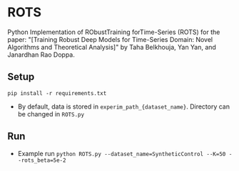 # ROTS
Python Implementation of RObustTraining forTime-Series (ROTS) for the paper: "[Training Robust Deep Models for Time-Series Domain: Novel Algorithms and Theoretical Analysis]" by Taha Belkhouja, Yan Yan, and Janardhan Rao Doppa.

## Setup 
```
pip install -r requirements.txt
```
- By default, data is stored in `experim_path_{dataset_name}`. Directory can be changed in `ROTS.py`

## Run
- Example run
```python ROTS.py --dataset_name=SyntheticControl --K=50 --rots_beta=5e-2```
